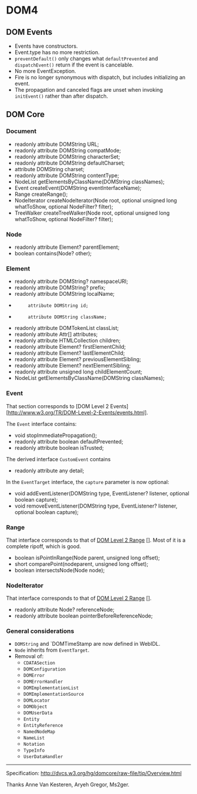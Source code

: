 DOM4
====


DOM Events
----------

- Events have constructors.
- Event.type has no more restriction.
- `preventDefault()` only changes what `defaultPrevented` and
  `dispatchEvent()` return if the event is cancelable.
- No more EventException.
- Fire is no longer synonymous with dispatch, but includes initializing an
  event.
- The propagation and canceled flags are unset when invoking `initEvent()`
  rather than after dispatch.


DOM Core
--------

### Document

- readonly attribute DOMString URL;
- readonly attribute DOMString compatMode;
- readonly attribute DOMString characterSet;
- readonly attribute DOMString defaultCharset;
- attribute DOMString charset;
- readonly attribute DOMString contentType;
- NodeList getElementsByClassName(DOMString classNames);
- Event createEvent(DOMString eventInterfaceName);
- Range createRange();
- NodeIterator createNodeIterator(Node root, optional unsigned long
  whatToShow, optional NodeFilter? filter);
- TreeWalker createTreeWalker(Node root, optional unsigned long whatToShow,
  optional NodeFilter? filter);

### Node

- readonly attribute Element? parentElement;
- boolean contains(Node? other);

### Element

- readonly attribute DOMString? namespaceURI;
- readonly attribute DOMString? prefix;
- readonly attribute DOMString localName;
-          attribute DOMString id;
-          attribute DOMString className;
- readonly attribute DOMTokenList classList;
- readonly attribute Attr[] attributes;
- readonly attribute HTMLCollection children;
- readonly attribute Element? firstElementChild;
- readonly attribute Element? lastElementChild;
- readonly attribute Element? previousElementSibling;
- readonly attribute Element? nextElementSibling;
- readonly attribute unsigned long childElementCount;
- NodeList getElementsByClassName(DOMString classNames);

### Event

That section corresponds to
[DOM Level 2 Events] [http://www.w3.org/TR/DOM-Level-2-Events/events.html].

The `Event` interface contains:

- void stopImmediatePropagation();
- readonly attribute boolean defaultPrevented;
- readonly attribute boolean isTrusted;

The derived interface `CustomEvent` contains

- readonly attribute any detail;

In the `EventTarget` interface, the `capture` parameter is now optional:

- void addEventListener(DOMString type, EventListener? listener, optional
  boolean capture);
- void removeEventListener(DOMString type, EventListener? listener, optional
  boolean capture);


### Range

That interface corresponds to that of [DOM Level 2 Range] [].
Most of it is a complete ripoff, which is good.

  [DOM Level 2 Range]: http://www.w3.org/TR/DOM-Level-2-Traversal-Range/ranges.html

- boolean isPointInRange(Node parent, unsigned long offset);
- short comparePoint(nodeparent, unsigned long offset);
- boolean intersectsNode(Node node);


### NodeIterator

That interface corresponds to that of [DOM Level 2 Range] [].

- readonly attribute Node? referenceNode;
- readonly attribute boolean pointerBeforeReferenceNode;


### General considerations

- `DOMString` and `DOMTimeStamp are now defined in WebIDL.
- `Node` inherits from `EventTarget`.
- Removal of: 
  * `CDATASection`
  * `DOMConfiguration`
  * `DOMError`
  * `DOMErrorHandler`
  * `DOMImplementationList`
  * `DOMImplementationSource`
  * `DOMLocator`
  * `DOMObject`
  * `DOMUserData`
  * `Entity`
  * `EntityReference`
  * `NamedNodeMap`
  * `NameList`
  * `Notation`
  * `TypeInfo`
  * `UserDataHandler`


- - -

Specification: <http://dvcs.w3.org/hg/domcore/raw-file/tip/Overview.html>

Thanks Anne Van Kesteren, Aryeh Gregor, Ms2ger.
